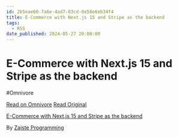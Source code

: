 ```yaml
---
id: 2b5eae60-7a6e-4ad7-83cd-0e58e6eb34f4
title: E-Commerce with Next.js 15 and Stripe as the backend
tags:
  - RSS
date_published: 2024-05-27 20:00:00
---
```


# E-Commerce with Next.js 15 and Stripe as the backend
#Omnivore

[Read on Omnivore](https://omnivore.app/me/e-commerce-with-next-js-15-and-stripe-as-the-backend-18fa6633416)
[Read Original](https://www.youtube.com/watch?v=LDBOhvR1Ns4)



[E-Commerce with Next.js 15 and Stripe as the backend](https:&#x2F;&#x2F;www.youtube.com&#x2F;watch?v&#x3D;LDBOhvR1Ns4)

By [Zaiste Programming](https:&#x2F;&#x2F;www.youtube.com&#x2F;@zaisteprogramming)